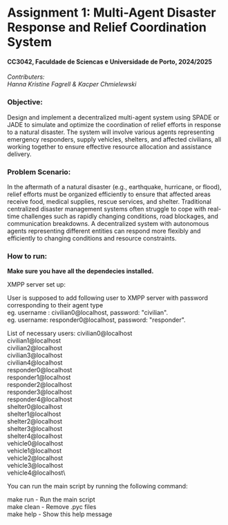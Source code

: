 # Assignment 1: Multi-Agent Disaster Response and Relief Coordination System
#### CC3042, Faculdade de Sciencas e Universidade de Porto, 2024/2025

*Contributers:\
 Hanna Kristine Fagrell & Kacper Chmielewski*

### Objective:

Design and implement a decentralized multi-agent system using SPADE or JADE to simulate and optimize the coordination of relief efforts in response to a natural disaster. The system will involve various agents representing emergency responders, supply vehicles, shelters, and affected civilians, all working together to ensure effective resource allocation and assistance delivery.

### Problem Scenario:

In the aftermath of a natural disaster (e.g., earthquake, hurricane, or flood), relief efforts must be organized efficiently to ensure that affected areas receive food, medical supplies, rescue services, and shelter. Traditional centralized disaster management systems often struggle to cope with real-time challenges such as rapidly changing conditions, road blockages, and communication breakdowns. A decentralized system with autonomous agents representing different entities can respond more flexibly and efficiently to changing conditions and resource constraints.

### How to run:

**Make sure you have all the dependecies installed.**

XMPP server set up:

User is supposed to add following user to XMPP server with password corresponding to their agent type\
eg. username : civilian0@localhost, password: "civilian".\
eg. username: responder0@localhost, password: "responder".

List of necessary users:
civilian0@localhost\
civilian1@localhost\
civilian2@localhost\
civilian3@localhost\
civilian4@localhost\
responder0@localhost\
responder1@localhost\
responder2@localhost\
responder3@localhost\
responder4@localhost\
shelter0@localhost\
shelter1@localhost\
shelter2@localhost\
shelter3@localhost\
shelter4@localhost\
vehicle0@localhost\
vehicle1@localhost\
vehicle2@localhost\
vehicle3@localhost\
vehicle4@localhost\


You can run the main script by running the following command:

make run    - Run the main script\
make clean  - Remove .pyc files \
make help   - Show this help message
